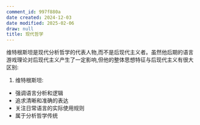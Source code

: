 ```yaml
---
comment_id: 997f880a
date created: 2024-12-03
date modified: 2025-02-06
draw: null
title: 现代哲学
---
```

维特根斯坦是现代分析哲学的代表人物,而不是后现代主义者。虽然他后期的语言游戏理论对后现代主义产生了一定影响,但他的整体思想特征与后现代主义有很大区别:

1. 维特根斯坦:

- 强调语言分析和逻辑
- 追求清晰和准确的表达
- 关注日常语言的实际使用规则
- 属于分析哲学传统
